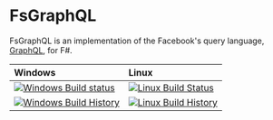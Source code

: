 # FsGraphQL

FsGraphQL is an implementation of the Facebook's query language, [GraphQL](https://graphql.org/), for F#.

| Windows | Linux |
| :------ | :---- |
| [![Windows Build status](https://ci.appveyor.com/api/projects/status/github/fsgraphql/FsGraphQL?branch=dev&svg=true)](https://ci.appveyor.com/project/ivelten/fsgraphql/branch/dev) | [![Linux Build Status](https://travis-ci.org/fsgraphql/FsGraphQL.svg?branch=dev)](https://travis-ci.org/fsgraphql/FsGraphQL?branch=dev) |
| [![Windows Build History](https://buildstats.info/appveyor/chart/ivelten/FsGraphQL?branch=dev&includeBuildsFromPullRequest=false)](https://ci.appveyor.com/project/ivelten/graphscriber/history?branch=develop) | [![Linux Build History](https://buildstats.info/travisci/chart/fsgraphql/FsGraphQL?branch=dev&includeBuildsFromPullRequest=false)](https://travis-ci.org/ivelten/Graphscriber/builds?branch=develop) |
